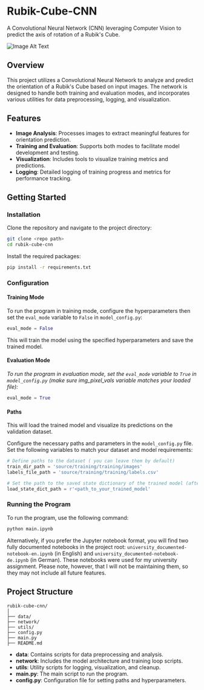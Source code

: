 # Rubik-Cube-CNN

A Convolutional Neural Network (CNN) leveraging Computer Vision to predict the axis of rotation of a Rubik's Cube.

![Image Alt Text](https://github.com/develgammal/rubik-cube-cnn/blob/master/background-img.jpg)

## Overview

This project utilizes a Convolutional Neural Network to analyze and predict the orientation of a Rubik's Cube based on input images. The network is designed to handle both training and evaluation modes, and incorporates various utilities for data preprocessing, logging, and visualization.

## Features

- **Image Analysis**: Processes images to extract meaningful features for orientation prediction.
- **Training and Evaluation**: Supports both modes to facilitate model development and testing.
- **Visualization**: Includes tools to visualize training metrics and predictions.
- **Logging**: Detailed logging of training progress and metrics for performance tracking.

## Getting Started

### Installation

Clone the repository and navigate to the project directory:

```sh
git clone <repo path>
cd rubik-cube-cnn
```

Install the required packages:

```sh
pip install -r requirements.txt
```

### Configuration

#### Training Mode

To run the program in training mode, configure the hyperparameters then set the `eval_mode` variable to `False` in `model_config.py`:

```python
eval_mode = False
```

This will train the model using the specified hyperparameters and save the trained model.

#### Evaluation Mode

*To run the program in evaluation mode, set the `eval_mode` variable to `True` in `model_config.py` (make sure img_pixel_vals variable matches your loaded file):*

```python
eval_mode = True
```
#### Paths

This will load the trained model and visualize its predictions on the validation dataset.

Configure the necessary paths and parameters in the `model_config.py` file. Set the following variables to match your dataset and model requirements:

```python
# Define paths to the dataset ( you can leave them by default)
train_dir_path = 'source/training/training/images'
labels_file_path = 'source/training/training/labels.csv'

# Set the path to the saved state dictionary of the trained model (after you generated one if needed)
load_state_dict_path = r'<path_to_your_trained_model'
```

### Running the Program

To run the program, use the following command:

```sh
python main.ipynb
```

Alternatively, if you prefer the Jupyter notebook format, you will find two fully documented notebooks in the project root: `university_documented-notebook-en.ipynb` (in English) and `university_documented-notebook-de.ipynb` (in German). These notebooks were used for my university assignment. Please note, however, that I will not be maintaining them, so they may not include all future features.

## Project Structure

```
rubik-cube-cnn/
│
├── data/
├── network/
├── utils/
├── config.py
├── main.py
├── README.md
```

- **data**: Contains scripts for data preprocessing and analysis.
- **network**: Includes the model architecture and training loop scripts.
- **utils**: Utility scripts for logging, visualization, and cleanup.
- **main.py**: The main script to run the program.
- **config.py**: Configuration file for setting paths and hyperparameters.
